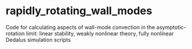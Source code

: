 # rapidly_rotating_wall_modes
Code for calculating aspects of wall-mode convection in the asymptotic-rotation limit: linear stability, weakly nonlinear theory, fully nonlinear Dedalus simulation scripts 

